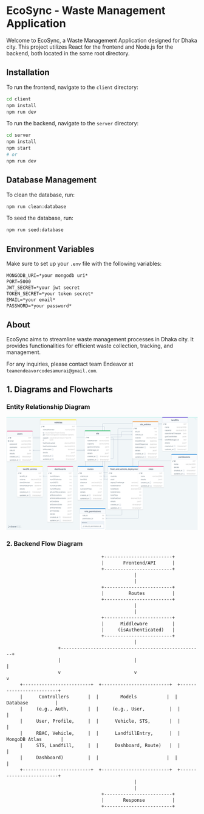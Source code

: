 # EcoSync - Waste Management Application

Welcome to EcoSync, a Waste Management Application designed for Dhaka city. This project utilizes React for the frontend and Node.js for the backend, both located in the same root directory.

## Installation

To run the frontend, navigate to the `client` directory:

```bash
cd client
npm install
npm run dev
```

To run the backend, navigate to the `server` directory:

```bash
cd server
npm install
npm start
# or
npm run dev
```

## Database Management

To clean the database, run:

```bash
npm run clean:database
```

To seed the database, run:

```bash
npm run seed:database
```

## Environment Variables

Make sure to set up your `.env` file with the following variables:

```
MONGODB_URI=*your mongodb uri*
PORT=5000
JWT_SECRET=*your jwt secret
TOKEN_SECRET=*your token secret*
EMAIL=*your email*
PASSWORD=*your password*
```

## About

EcoSync aims to streamline waste management processes in Dhaka city. It provides functionalities for efficient waste collection, tracking, and management.

For any inquiries, please contact team Endeavor at `teamendeavorcodesamurai@gmail.com`.


 
## 1. Diagrams and Flowcharts
### Entity Relationship Diagram
![Flowchart](server/drawSQL-image.png)

### 2. Backend Flow Diagram
 ```mermaid
                                    +-------------------------+                                 
                                    |       Frontend/API      |                                 
                                    +-------------------------+                                 
                                                |                                               
                                                |                                               
                                    +-------------------------+                                 
                                    |         Routes          |                                 
                                    +-------------------------+                                 
                                                |                                               
                                                |                                               
                                    +-------------------------+                                 
                                    |      Middleware         |                                 
                                    |     (isAuthenticated)   |                                 
                                    +-------------------------+                                 
                                                |                                               
                    +----------------------------------------------------+                       
                    |                           |                        |                       
                    v                           v                        v                       
      +-------------------------+  +-------------------------+  +-------------------------+   
      |      Controllers       |  |        Models           |  |       Database          |   
      |     (e.g., Auth,       |  |     (e.g., User,         |  |                         |   
      |     User, Profile,     |  |      Vehicle, STS,       |  |                         |   
      |     RBAC, Vehicle,     |  |      LandfillEntry,      |  |     MongoDB Atlas       |   
      |     STS, Landfill,     |  |      Dashboard, Route)   |  |                         |   
      |     Dashboard)         |  |                         |  |                         |   
      +-------------------------+  +-------------------------+  +-------------------------+   
                                                |                                               
                                                |                                               
                                    +-------------------------+                                 
                                    |       Response          |                                 
                                    +-------------------------+                                 

```